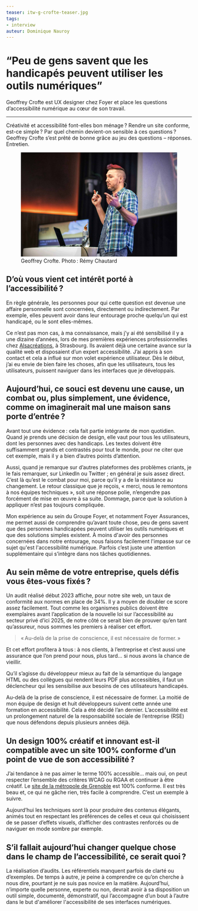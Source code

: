 ```yaml
---
teaser: itw-g-crofte-teaser.jpg
tags:
- interview
auteur: Dominique Nauroy
---
```

<hgroup>
	<h1><q>Peu de gens savent que les handicapés peuvent utiliser les outils numériques</q></h1>
	<p>Geoffrey Crofte est <span lang="en">UX designer</span> chez Foyer et place les questions d’accessibilité numérique au cœur de son travail.</p>
</hgroup>
<hr>
<div class="intro">
    <p>Créativité et accessibilité font-elles bon ménage&#8239;? Rendre un site conforme, est-ce simple&#8239;? Par quel chemin devient-on sensible à ces questions&#8239;? Geoffrey Crofte s’est prêté de bonne grâce au jeu des questions – réponses. Entretien.</p>
</div>
<figure role="group" aria-label="Geoffrey Crofte. Photo: Rémy Chautard" class="pic">
    <img src="img/itw-g-crofte.jpg" alt="Une photo de Geoffrey Crofte donnant une présentation à DevFest 2020 Nantes">
    <figcaption>Geoffrey Crofte. Photo&#8239;: Rémy Chautard</figcaption>
</figure>

<h2>D’où vous vient cet intérêt porté à l’accessibilité&#8239;?</h2>
<p>En règle générale, les personnes pour qui cette question est devenue une affaire personnelle sont concernées, directement ou indirectement. Par exemple, elles peuvent avoir dans leur entourage proche quelqu’un qui est handicapé, ou le sont elles-mêmes.</p>
<p>Ce n’est pas mon cas, à ma connaissance, mais j’y ai été sensibilisé il y a une dizaine d’années, lors de mes premières expériences professionnelles chez <a href="https://www.alsacreations.com/">Alsacréations</a>, à Strasbourg. Ils avaient déjà une certaine avance sur la qualité web et disposaient d’un expert accessibilité. J’ai appris à son contact et cela a influé sur mon volet expérience utilisateur. Dès le début, j’ai eu envie de bien faire les choses, afin que les utilisateurs, tous les utilisateurs, puissent naviguer dans les interfaces que je développais.</p>
<h2>Aujourd’hui, ce souci est devenu une cause, un combat ou, plus simplement, une évidence, comme on imaginerait mal une maison sans porte d’entrée&#8239;?</h2>
<p>Avant tout une évidence&#8239;: cela fait partie intégrante de mon quotidien. Quand je prends une décision de design, elle vaut pour tous les utilisateurs, dont les personnes avec des handicaps. Les textes doivent être suffisamment grands et contrastés pour tout le monde, pour ne citer que cet exemple, mais il y a bien d’autres points d’attention.</p>
<p>Aussi, quand je remarque sur d’autres plateformes des problèmes criants, je le fais remarquer, sur LinkedIn ou Twitter ; en général je suis assez direct. C’est là qu’est le combat pour moi, parce qu’il y a de la résistance au changement. Le retour classique que je reçois, « merci, nous le remontons à nos équipes techniques », soit une réponse polie, n’engendre pas forcément de mise en œuvre à sa suite. Dommage, parce que la solution à appliquer n’est pas toujours compliquée.</p>
<p>Mon expérience au sein du Groupe Foyer, et notamment Foyer Assurances, me permet aussi de comprendre qu’avant toute chose, peu de gens savent que des personnes handicapées peuvent utiliser les outils numériques et que des solutions simples existent. À moins d'avoir des personnes concernées dans notre entourage, nous faisons facilement l'impasse sur ce sujet qu'est l'accessibilité numérique. Parfois c’est juste une attention supplémentaire qui s’intègre dans nos tâches quotidiennes.</p>
<h2>Au sein même de votre entreprise, quels défis vous êtes-vous fixés&#8239;?</h2>
<p>Un audit réalisé début 2023 affiche, pour notre site web, un taux de conformité aux normes en place de 34%. Il y a moyen de doubler ce score assez facilement. Tout comme les organismes publics doivent être exemplaires avant l’application de la nouvelle loi sur l’accessibilité au secteur privé d’ici 2025, de notre côté ce serait bien de prouver qu’en tant qu’assureur, nous sommes les premiers à réaliser cet effort.</p>
<blockquote><p>«&#8239;Au-delà de la prise de conscience, il est nécessaire de former.&#8239;»</p></blockquote>
<p>Et cet effort profitera à tous&#8239;: à nos clients, à l’entreprise et c’est aussi une assurance que l’on prend pour nous, plus tard... si nous avons la chance de vieillir.</p>
<p>Qu’il s’agisse du développeur mieux au fait de la sémantique du langage HTML ou des collègues qui rendent leurs PDF plus accessibles, il faut un déclencheur qui les sensibilise aux besoins de ces utilisateurs handicapés.</p>
<p>Au-delà de la prise de conscience, il est nécessaire de former. La moitié de mon équipe de design et huit développeurs suivent cette année une formation en accessibilité. Cela a été décidé l’an dernier. L’accessibilité est un prolongement naturel de la responsabilité sociale de l’entreprise (RSE) que nous défendons depuis plusieurs années déjà.</p>
<h2>Un design 100% créatif et innovant est-il compatible avec un site 100% conforme d’un point de vue de son accessibilité&#8239;?</h2>
<p>J’ai tendance à ne pas aimer le terme 100% accessible... mais oui, on peut respecter l’ensemble des critères WCAG ou RGAA et continuer à être créatif. Le <a href="https://www.grenoblealpesmetropole.fr/35-la-metropole-de-grenoble.htm">site de la métropole de Grenoble</a> est 100% conforme. Il est très beau et, ce qui ne gâche rien, très facile à comprendre. C’est un exemple à suivre.</p>
<p>Aujourd’hui les techniques sont là pour produire des contenus élégants, animés tout en respectant les préférences de celles et ceux qui choisissent de se passer d’effets visuels, d’afficher des contrastes renforcés ou de naviguer en mode sombre par exemple.</p>
<h2>S’il fallait aujourd’hui changer quelque chose dans le champ de l’accessibilité, ce serait quoi&#8239;?</h2>
<p>La réalisation d’audits. Les référentiels manquent parfois de clarté ou d’exemples. De temps à autre, je peine à comprendre ce qu’on cherche à nous dire, pourtant je ne suis pas novice en la matière. Aujourd’hui, n’importe quelle personne, experte ou non, devrait avoir à sa disposition un outil simple, documenté, démonstratif, qui l’accompagne d’un bout à l’autre dans le but d'améliorer l'accessibilité de ses interfaces numériques.</p>